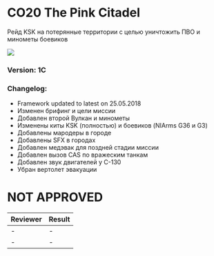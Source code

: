 # CO20 The Pink Citadel
Рейд KSK на потерянные территории с целью уничтожить ПВО и минометы боевиков

<img src='{Image URL}' />

### Version: 1C

### Changelog: 
- Framework updated to latest on 25.05.2018
- Изменен брифинг и цели миссии
- Добавлен второй Вулкан и минометы
- Изменены киты KSK (полностью) и боевиков (NIArms G36 и G3)
- Добавлены мародеры в городе
- Добавлены SFX в городах
- Добавлен медэвак для поздней стадии миссии
- Добавлен вызов CAS по вражеским танкам
- Добавлен звук двигателей у C-130
- Убран вертолет эвакуации


# NOT APPROVED
| Reviewer | Result |
| ------------ | ------------- |
| - | - |
| - | - |